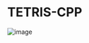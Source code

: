 # TETRIS-CPP

![image](https://github.com/anderson895/TETRIS-C-/assets/105678913/2a95708b-cf32-4556-8da7-6c591d686993)
